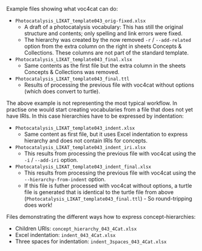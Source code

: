 Example files showing what voc4cat can do:

- `Photocatalysis_LIKAT_template043_orig-fixed.xlsx`
  - A draft of a photocatalysis vocabulary: This has still the original structure and contents; only spelling and link errors were fixed.
  - The hierarchy was created by the now removed `-r` / `--add-related` option from the extra column on the right in sheets Concepts & Collections. These columns are not part of the standard template.
- `Photocatalysis_LIKAT_template043_final.xlsx`
  - Same contents as the first file but the extra column in the sheets Concepts & Collections was removed.
- `Photocatalysis_LIKAT_template043_final.ttl`
  - Results of processing the previous file with voc4cat without options (which does convert to turtle).

The above example is not representing the most typical workflow.
In practise one would start creating vocabularies from a file that does not yet have IRIs.
In this case hierarchies have to be expressed by indentation:

- `Photocatalysis_LIKAT_template043_indent.xlsx`
  - Same content as first file, but it uses Excel indentation to express hierarchy and does not contain IRIs for concepts.
- `Photocatalysis_LIKAT_template043_indent_iri.xlsx`
  - This results from processing the previous file with voc4cat using the `-i` / `--add-iri` option.
- `Photocatalysis_LIKAT_template043_indent_final.xlsx`
  - This results from processing the previous file with voc4cat using the `--hierarchy-from-indent` option.
  - If this file is futher processed with voc4cat without options, a turtle file is generated that is identical to the turtle file from above (`Photocatalysis_LIKAT_template043_final.ttl`) - So round-tripping does work!

Files demonstrating the different ways how to express concept-hierarchies:

- Children URIs: `concept_hierarchy_043_4Cat.xlsx`
- Excel indentation: `indent_043_4Cat.xlsx`
- Three spaces for indentation: `indent_3spaces_043_4Cat.xlsx`
